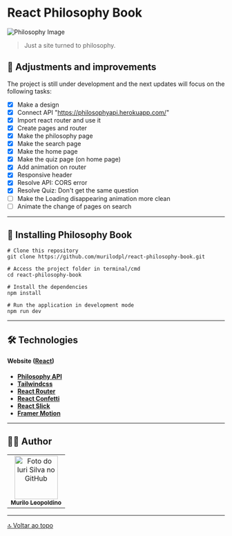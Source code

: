 # React Philosophy Book

<img src="https://images.squarespace-cdn.com/content/v1/59b42e3cd2b85729bbb2c95f/1546619671116-384PN0QWZ7FNSGJ4C3UI/MA+Philosophy+Banner.png?format=2500w" alt="Philosophy Image">

> Just a site turned to philosophy.

[//]: <> (<p align="center">  <a href="#-adjustments-and-improvements">Adjustments and improvements</a> •  <a href="#-installing-philosophy-book">Installing Philosophy Book</a> •  <a href="#-technologies">Technologies</a> •  <a href="#-author">Author</a> • </p> )

## 🚧 Adjustments and improvements

The project is still under development and the next updates will focus on the following tasks:

- [X] Make a design
- [X] Connect API "https://philosophyapi.herokuapp.com/"
- [X] Import react router and use it
- [X] Create pages and router
- [X] Make the philosophy page
- [X] Make the search page
- [X] Make the home page
- [X] Make the quiz page (on home page)
- [X] Add animation on router
- [X] Responsive header
- [X] Resolve API: CORS error
- [X] Resolve Quiz: Don't get the same question
- [ ] Make the Loading disappearing animation more clean
- [ ] Animate the change of pages on search

---

## 🚀 Installing Philosophy Book

```
# Clone this repository
git clone https://github.com/murilodpl/react-philosophy-book.git

# Access the project folder in terminal/cmd
cd react-philosophy-book

# Install the dependencies
npm install

# Run the application in development mode
npm run dev
```

---

## 🛠 Technologies

#### **Website**  ([React](https://reactjs.org/))

-   **[Philosophy API](https://philosophyapi.herokuapp.com/)**
-   **[Tailwindcss](https://tailwindcss.com/)**
-   **[React Router](https://github.com/remix-run/react-router/)**
-   **[React Confetti](https://github.com/alampros/react-confetti/)**
-   **[React Slick](https://github.com/akiran/react-slick/)**
-   **[Framer Motion](https://github.com/framer/motion/)**

---

## 🦸‍♂️ Author

<table>
  <tr>
    <td align="center">
      <a href="https://github.com/murilodpl">
        <img src="https://avatars.githubusercontent.com/u/66181674?v=4" width="100px;" alt="Foto do Iuri Silva no GitHub"/><br>
        <sub>
          <b>Murilo Leopoldino</b>
        </sub>
      </a>
    </td>
  </tr>
</table>

---

[🔝 Voltar ao topo](#react-philosophy-book)<br>
